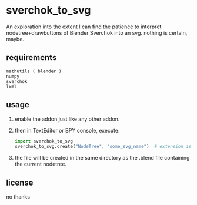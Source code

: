 # sverchok_to_svg

An exploration into the extent I can find the patience to interpret nodetree+drawbuttons of Blender Sverchok into an svg. 
nothing is certain, maybe.

## requirements

   ```console
   mathutils ( blender )
   numpy
   sverchok
   lxml
   ```

## usage

1. enable the addon just like any other addon.

2. then in TextEditor or BPY console, execute:
   ```python
   import sverchok_to_svg
   sverchok_to_svg.create("NodeTree", "some_svg_name")  # extension is added automatically
   ```
3. the file will be created in the same directory as the .blend file containing the current nodetree.

## license

no thanks
